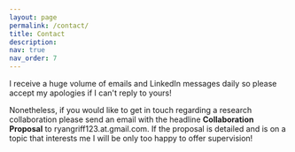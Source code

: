 ```yaml
---
layout: page
permalink: /contact/
title: Contact
description: 
nav: true
nav_order: 7
---
```


I receive a huge volume of emails and LinkedIn messages daily so please accept my apologies if I can't reply to yours!

Nonetheless, if you would like to get in touch regarding a research collaboration please send an email with the headline **Collaboration Proposal** to ryangriff123.at.gmail.com. If the proposal
is detailed and is on a topic that interests me I will be only too happy to offer supervision!
